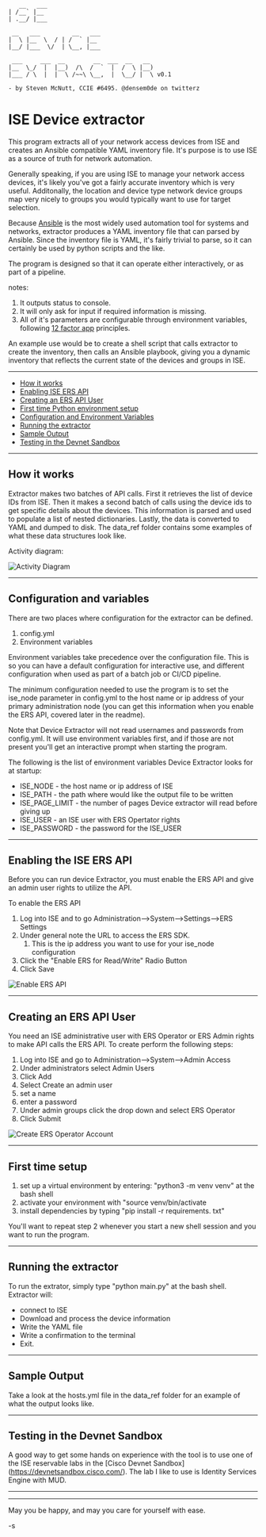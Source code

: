 ```
   __   ___                               
| /__` |__                                
| .__/ |___                               
                                          
 __   ___         __   ___                
|  \ |__  \  / | /  ` |__                 
|__/ |___  \/  | \__, |___                
                                          
 ___     ___  __        __  ___  __   __  
|__  \_/  |  |__)  /\  /  `  |  /  \ |__) 
|___ / \  |  |  \ /~~\ \__,  |  \__/ |  \ v0.1
                                          
- by Steven McNutt, CCIE #6495. @densem0de on twitterz
```


# ISE Device extractor
This program extracts all of your network access devices from ISE
and creates an Ansible compatible YAML inventory file.  It's purpose is 
to use ISE as a source of truth for network automation.

Generally speaking, if you are using ISE to manage your network access devices,
it's likely you've got a fairly accurate inventory which is very useful.
Additonally, the location and device type network device groups map very
nicely to groups you would typically want to use for target selection.

Because [Ansible](https://www.ansible.com/resources/get-started) is the most 
widely used automation tool for systems and networks, extractor produces a YAML
inventory file that can parsed by Ansible. Since the inventory file is YAML,
it's fairly trivial to parse, so it can certainly be used by python scripts
and the like.

The program is designed so that it can operate either interactively, or as part of a pipeline.

notes:
1. It outputs status to console.
2. It will only ask for input if required information is missing.
3. All of it's parameters are configurable through environment variables, following [12 factor app](https://12factor.net/config) principles.

An example use would be to create a shell script that calls extractor to create
the inventory, then calls an Ansible playbook, giving you a dynamic inventory
that reflects the current state of the devices and groups in ISE.

---------------------------------------------------------------------------

  * [How it works](#how-it-works)
  * [Enabling ISE ERS API](#Enabling-the-ISE-ERS-API)
  * [Creating an ERS API User](#creating-an-ers-api-user)
  * [First time Python environment setup](#First-time-setup)
  * [Configuration and Environment Variables](#configuration-and-variables)
  * [Running the extractor](#running-the-extractor)
  * [Sample Output](#Sample-Output)
  * [Testing in the Devnet Sandbox](#testing-in-the-devnet-sandbox)

----------------------------------------------------------------------------

## How it works

Extractor makes two batches of API calls. First it retrieves the list of device
IDs from ISE.  Then it makes a second batch of calls using the device ids to get specific 
details about the devices.  This information is parsed and used to populate a list of 
nested dictionaries. Lastly, the data is converted to YAML
and dumped to disk. The data_ref folder contains some examples of what these data structures look like.

Activity diagram:

![Activity Diagram](images/ise_device_extractor.svg "Activity Diagram")

------------------------

## Configuration and variables
There are two places where configuration for the extractor can be defined.
1. config.yml
2. Environment variables

Environment variables take precedence over the configuration file. This is so you can
have a default configuration for interactive use, and different configuration when
used as part of a batch job or CI/CD pipeline.

The minimum configuration needed to use the program is to set the ise_node parameter in config.yml to the host name or ip address
of your primary administration node (you can get this information when you enable the ERS API, covered
later in the readme).

Note that Device Extractor will not read usernames and passwords from config.yml.  It will use environment
variables first, and if those are not present you'll get an interactive prompt when starting the program.

The following is the list of environment variables Device Extractor looks for at startup:

* ISE_NODE - the host name or ip address of ISE
* ISE_PATH - the path where would like the output file to be written
* ISE_PAGE_LIMIT - the number of pages Device extractor will read before giving up
* ISE_USER - an ISE user with ERS Opertator rights
* ISE_PASSWORD - the password for the ISE_USER

---------

## Enabling the ISE ERS API
Before you can run device Extractor, you must enable the ERS API and give an admin user
rights to utilize the API.

To enable the ERS API
1. Log into ISE and to go Administration-->System-->Settings-->ERS Settings
2. Under general note the URL to access the ERS SDK.
   1. This is the ip address you want to use for your ise_node configuration
3. Click the "Enable ERS for Read/Write" Radio Button
4. Click Save

![Enable ERS API](images/enable_ers.gif "Enable ERS")

--------------------

## Creating an ERS API User
You need an ISE administrative user with ERS Operator or ERS Admin
rights to make API calls the ERS API.  To create perform the following steps:
1. Log into ISE and go to Administration-->System-->Admin Access
2. Under administrators select Admin Users
3. Click Add
4. Select Create an admin user
5. set a name
6. enter a password
7. Under admin groups click the drop down and select ERS Operator
8. Click Submit

![Create ERS Operator Account](images/create_ers_acct.gif "Create ERS Operator Account")

-------------------

## First time setup
1. set up a virtual environment by entering: "python3 -m venv venv" at the bash shell
2. activate your environment with "source venv/bin/activate
3. install dependencies by typing "pip install -r requirements. txt"

You'll want to repeat step 2 whenever you start a new shell session and you want
to run the program.

------------------

## Running the extractor
To run the extrator, simply type "python main.py" at the bash shell.
Extractor will:

* connect to ISE
* Download and process the device information
* Write the YAML file
* Write a confirmation to the terminal
* Exit.

-----------------------

## Sample Output
Take a look at the hosts.yml file in the data_ref folder for an example
of what the output looks like.

-------------------------

## Testing in the Devnet Sandbox
A good way to get some hands on experience with the tool is to use one of the ISE reservable labs in the [Cisco Devnet Sandbox]
(https://devnetsandbox.cisco.com/).  The lab I like to use is Identity Services Engine with MUD.

--------------------
--------------------

May you be happy, and may you care for yourself with ease.

-s
